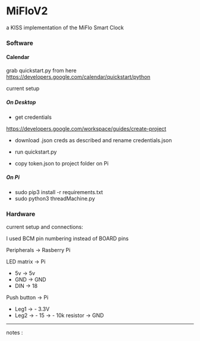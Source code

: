 # MiFloV2
a KISS implementation of the MiFlo Smart Clock

### Software
#### Calendar

grab quickstart.py from here
https://developers.google.com/calendar/quickstart/python

current setup 

##### On Desktop

- get credentials 

https://developers.google.com/workspace/guides/create-project

- download .json creds as described and rename credentials.json

- run quickstart.py 

- copy token.json to project folder on Pi 

##### On Pi

- sudo pip3 install -r requirements.txt
- sudo python3 threadMachine.py


### Hardware
current setup and connections:

I used BCM pin numbering instead of BOARD pins


Peripherals -> Rasberry Pi

LED matrix -> Pi

- 5v -> 5v
- GND -> GND
- DIN -> 18

Push button -> Pi

- Leg1 -> - 3.3V
- Leg2 -> - 15
       -> - 10k resistor -> GND







----
notes : 

